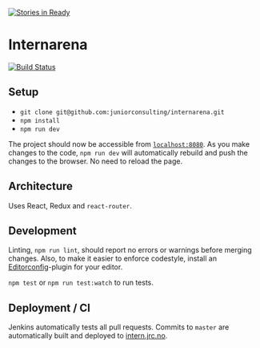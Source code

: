 [![Stories in Ready](https://badge.waffle.io/juniorconsulting/internarena.png?label=ready&title=Ready)](https://waffle.io/juniorconsulting/internarena)
# Internarena
[![Build Status](http://ci.jrc.no/buildStatus/icon?job=internarena-autobuild)](http://ci.jrc.no/job/internarena-autobuild/)

## Setup

* `git clone git@github.com:juniorconsulting/internarena.git`
* `npm install`
* `npm run dev`

The project should now be accessible from
[`localhost:8080`](localhost:8080). As you make changes to the code,
`npm run dev` will automatically rebuild and push the changes to the
browser. No need to reload the page.

## Architecture

Uses React, Redux and `react-router`.

## Development

Linting, `npm run lint`, should report no errors or warnings before
merging changes.  Also, to make it easier to enforce codestyle,
install an [Editorconfig](http://editorconfig.org/)-plugin for your
editor.

`npm test` or `npm run test:watch` to run tests.

## Deployment / CI

Jenkins automatically tests all pull requests.  Commits to `master`
are automatically built and deployed to
[intern.jrc.no](http://intern.jrc.no).
